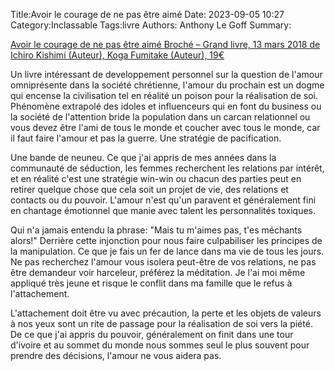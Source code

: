 Title:Avoir le courage de ne pas être aimé
Date: 2023-09-05 10:27
Category:Inclassable
Tags:livre
Authors: Anthony Le Goff
Summary:

[Avoir le courage de ne pas être aimé Broché – Grand livre, 13 mars 2018
de Ichiro Kishimi (Auteur), Koga Fumitake (Auteur), 19€](https://www.amazon.fr/Avoir-courage-pas-%C3%AAtre-aim%C3%A9/dp/2813216453/ref=tmm_pap_swatch_0?_encoding=UTF8&qid=&sr=)

Un livre intéressant de developpement personnel sur la question de l'amour omniprésente dans la société chrétienne, l'amour du prochain est un dogme qui encense la civilisation tel en réalité un poison pour la réalisation de soi. Phénomène extrapolé des idoles et influenceurs qui en font du business ou la société de l'attention bride la population dans un carcan relationnel ou vous devez être l'ami de tous le monde et coucher avec tous le monde, car il faut faire l'amour et pas la guerre. Une stratégie de pacification.

Une bande de neuneu. Ce que j'ai appris de mes années dans la communauté de séduction, les femmes recherchent les relations par intérêt, et en réalité c'est une stratégie win-win ou chacun des parties peut en retirer quelque chose que cela soit un projet de vie, des relations et contacts ou du pouvoir. L'amour n'est qu'un paravent et généralement fini en chantage émotionnel que manie avec talent les personnalités toxiques. 

Qui n'a jamais entendu la phrase: "Mais tu m'aimes pas, t'es méchants alors!" Derrière cette injonction pour nous faire culpabiliser les principes de la manipulation. Ce que je fais un fer de lance dans ma vie de tous les jours. Ne pas recherchez l'amour vous isolera peut-être de vos relations, ne pas être demandeur voir harceleur, préférez la méditation. Je l'ai moi même appliqué très jeune et risque le conflit dans ma famille que le refus à l'attachement.

L'attachement doit être vu avec précaution, la perte et les objets de valeurs à nos yeux sont un rite de passage pour la réalisation de soi vers la piété. De ce que j'ai appris du pouvoir, généralement on finit dans une tour d'ivoire et au sommet du monde nous sommes seul le plus souvent pour prendre des décisions, l'amour ne vous aidera pas.
